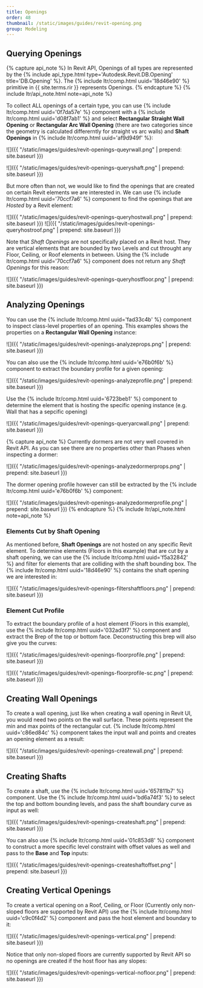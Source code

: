 ```yaml
---
title: Openings
order: 48
thumbnail: /static/images/guides/revit-opening.png
group: Modeling
---
```


## Querying Openings

{% capture api_note %}
In Revit API, Openings of all types are represented by the {% include api_type.html type='Autodesk.Revit.DB.Opening' title='DB.Opening' %}. The {% include ltr/comp.html uuid='18d46e90' %} primitive in {{ site.terms.rir }} represents Openings.
{% endcapture %}
{% include ltr/api_note.html note=api_note %}

To collect ALL openings of a certain type, you can use {% include ltr/comp.html uuid='0f7da57e' %} component with a {% include ltr/comp.html uuid='d08f7ab1' %} and select **Rectangular Straight Wall Opening** or **Rectangular Arc Wall Opening** (there are two categories since the geometry is calculated differerntly for straight vs arc walls) and **Shaft Openings** in {% include ltr/comp.html uuid='af9d949f' %}:

![]({{ "/static/images/guides/revit-openings-queyrwall.png" | prepend: site.baseurl }})

![]({{ "/static/images/guides/revit-openings-queryshaft.png" | prepend: site.baseurl }})

But more often than not, we would like to find the openings that are created on certain Revit elements we are interested in. We can use {% include ltr/comp.html uuid='70ccf7a6' %} component to find the openings that are *Hosted* by a Revit element:

![]({{ "/static/images/guides/revit-openings-queryhostwall.png" | prepend: site.baseurl }})
![]({{ "/static/images/guides/revit-openings-queryhostroof.png" | prepend: site.baseurl }})

Note that *Shaft Openings* are not specifically placed on a Revit host. They are vertical elements that are bounded by two Levels and cut throught any Floor, Ceiling, or Roof elements in between. Using the {% include ltr/comp.html uuid='70ccf7a6' %} component does not return any *Shaft Openings* for this reason:

![]({{ "/static/images/guides/revit-openings-queryhostfloor.png" | prepend: site.baseurl }})

## Analyzing Openings

You can use the {% include ltr/comp.html uuid='fad33c4b' %} component to inspect class-level properties of an opening. This examples shows the properties on a **Rectangular Wall Opening** instance:

![]({{ "/static/images/guides/revit-openings-analyzeprops.png" | prepend: site.baseurl }})

You can also use the {% include ltr/comp.html uuid='e76b0f6b' %} component to extract the boundary profile for a given opening:

![]({{ "/static/images/guides/revit-openings-analyzeprofile.png" | prepend: site.baseurl }})

Use the {% include ltr/comp.html uuid='6723beb1' %} component to determine the element that is hosting the specific opening instance (e.g. Wall that has a sepcific opening)

![]({{ "/static/images/guides/revit-openings-queryarcwall.png" | prepend: site.baseurl }})

{% capture api_note %}
Currently dormers are not very well covered in Revit API. As you can see there are no properties other than Phases when inspecting a dormer:

![]({{ "/static/images/guides/revit-openings-analyzedormerprops.png" | prepend: site.baseurl }})

The dormer opening profile however can still be extracted by the {% include ltr/comp.html uuid='e76b0f6b' %} component:

![]({{ "/static/images/guides/revit-openings-analyzedormerprofile.png" | prepend: site.baseurl }})
{% endcapture %}
{% include ltr/api_note.html note=api_note %}


### Elements Cut by Shaft Opening

As mentioned before, **Shaft Openings** are not hosted on any specific Revit element. To determine elements (Floors in this example) that are cut by a shaft opening, we can use the {% include ltr/comp.html uuid='f5a32842' %} and filter for elements that are colliding with the shaft bounding box. The {% include ltr/comp.html uuid='18d46e90' %} contains the shaft opening we are interested in:

![]({{ "/static/images/guides/revit-openings-filtershaftfloors.png" | prepend: site.baseurl }})

### Element Cut Profile

To extract the boundary profile of a host element (Floors in this example), use the {% include ltr/comp.html uuid='032ad3f7' %} component and extract the Brep of the top or bottom face. Deconstructing this brep will also give you the curves:

![]({{ "/static/images/guides/revit-openings-floorprofile.png" | prepend: site.baseurl }})

![]({{ "/static/images/guides/revit-openings-floorprofile-sc.png" | prepend: site.baseurl }})


## Creating Wall Openings

To create a wall opening, just like when creating a wall opening in Revit UI, you would need two points on the wall surface. These points represent the min and max points of the rectangular cut. {% include ltr/comp.html uuid='c86ed84c' %} component takes the input wall and points and creates an opening element as a result:

![]({{ "/static/images/guides/revit-openings-createwall.png" | prepend: site.baseurl }})

## Creating Shafts

To create a shaft, use the {% include ltr/comp.html uuid='657811b7' %} component. Use the {% include ltr/comp.html uuid='bd6a74f3' %} to select the top and bottom bounding levels, and pass the shaft boundary curve as input as well:

![]({{ "/static/images/guides/revit-openings-createshaft.png" | prepend: site.baseurl }})

You can also use {% include ltr/comp.html uuid='01c853d8' %} component to construct a more specific level constraint with offset values as well and pass to the **Base** and **Top** inputs:

![]({{ "/static/images/guides/revit-openings-createshaftoffset.png" | prepend: site.baseurl }})

## Creating Vertical Openings

To create a vertical opening on a Roof, Ceiling, or Floor (Currently only non-sloped floors are supported by Revit API) use the {% include ltr/comp.html uuid='c9c0f4d2' %} component and pass the host element and boundary to it:

![]({{ "/static/images/guides/revit-openings-vertical.png" | prepend: site.baseurl }})

Notice that only non-sloped floors are currently supported by Revit API so no openings are created if the host floor has any slopes:

![]({{ "/static/images/guides/revit-openings-vertical-nofloor.png" | prepend: site.baseurl }})

